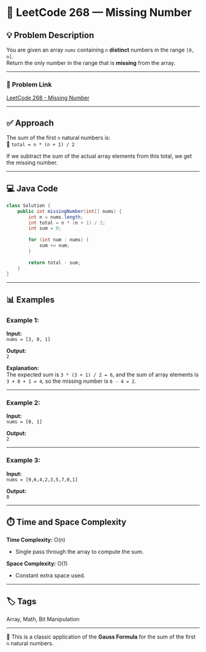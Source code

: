 # 🔢 LeetCode 268 — Missing Number

## 💡 Problem Description

You are given an array `nums` containing `n` **distinct** numbers in the range `[0, n]`.  
Return the only number in the range that is **missing** from the array.

---

### 🔗 Problem Link

[LeetCode 268 - Missing Number](https://leetcode.com/problems/missing-number/)

---

## ✅ Approach

The sum of the first `n` natural numbers is:  
📌 `total = n * (n + 1) / 2`

If we subtract the sum of the actual array elements from this total, we get the missing number.

---

## 💻 Java Code

```java
class Solution {
    public int missingNumber(int[] nums) {
        int n = nums.length;
        int total = n * (n + 1) / 2;
        int sum = 0;
        
        for (int num : nums) {
            sum += num;
        }
        
        return total - sum;
    }
}
```

---

## 📊 Examples

### Example 1:

**Input:**  
`nums = [3, 0, 1]`

**Output:**  
`2`

**Explanation:**  
The expected sum is `3 * (3 + 1) / 2 = 6`, and the sum of array elements is `3 + 0 + 1 = 4`, so the missing number is `6 - 4 = 2`.

---

### Example 2:

**Input:**  
`nums = [0, 1]`

**Output:**  
`2`

---

### Example 3:

**Input:**  
`nums = [9,6,4,2,3,5,7,0,1]`

**Output:**  
`8`

---

## ⏱️ Time and Space Complexity

**Time Complexity:** O(n)  
- Single pass through the array to compute the sum.

**Space Complexity:** O(1)  
- Constant extra space used.

---

## 🏷️ Tags

Array, Math, Bit Manipulation

---

📌 This is a classic application of the **Gauss Formula** for the sum of the first `n` natural numbers.
